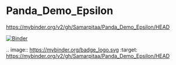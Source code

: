 # Panda_Demo_Epsilon

https://mybinder.org/v2/gh/Samarpitaa/Panda_Demo_Epsilon/HEAD

[![Binder](https://mybinder.org/badge_logo.svg)](https://mybinder.org/v2/gh/Samarpitaa/Panda_Demo_Epsilon/HEAD)

.. image:: https://mybinder.org/badge_logo.svg
 :target: https://mybinder.org/v2/gh/Samarpitaa/Panda_Demo_Epsilon/HEAD
